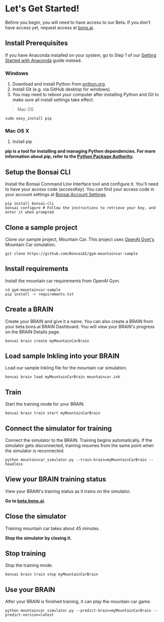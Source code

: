 # Let's Get Started!

Before you begin, you will need to have access to our Beta. If you don't have access yet, request access at [bons.ai][1].

## Install Prerequisites

If you have Anaconda installed on your system, go to Step 1 of our [Getting Started with Anaconda][2] guide instead.

### Windows

1. Download and install Python from [python.org][3].
2. Install Git (e.g. via GitHub desktop for windows).
3. You may need to reboot your computer after installing Python and Git to make sure all install settings take effect.

> Mac OS

```shell
sudo easy_install pip
```

### Mac OS X

1. Install pip

**pip is a tool for installing and managing Python dependencies. For more information about pip, refer to the [Python Package Authority][6].**

## Setup the Bonsai CLI

Install the Bonsai Command Line Interface tool and configure it. You'll need to have your access code (accessKey). You can find your access code in your account settings at [Bonsai Account Settings](https://beta.bons.ai/accounts/settings).

```shell
pip install bonsai-cli
bonsai configure # Follow the instructions to retrieve your key, and enter it when prompted
```

## Clone a sample project

Clone our sample project, Mountain Car. This project uses [OpenAI Gym's][4] Mountain Car simulation.

```shell
git clone https://github.com/BonsaiAI/gym-mountaincar-sample
```

## Install requirements

Install the mountain car requirements from OpenAI Gym.

```shell
cd gym-mountaincar-sample
pip install -r requirements.txt
```

## Create a BRAIN

Create your BRAIN and give it a name. You can also create a BRAIN from your beta.bons.ai BRAIN Dashboard. You will view your BRAIN's progress on the BRAIN Details page.

```shell
bonsai brain create myMountainCarBrain
```

## Load sample Inkling into your BRAIN

Load our sample Inkling file for the mountain car simulation.

```shell
bonsai brain load myMountainCarBrain mountaincar.ink
```

## Train

Start the training mode for your BRAIN.

```shell
bonsai brain train start myMountainCarBrain
```

## Connect the simulator for training

Connect the simulator to the BRAIN. Training begins automatically. If the simulator gets disconnected, training resumes from the same point when the simulator is reconnected.

```shell
python mountaincar_simulator.py --train-brain=myMountainCarBrain --headless
```

## View your BRAIN training status

View your BRAIN's training status as it trains on the simulator.

 **Go to [beta.bons.ai][5].**

## Close the simulator

Training mountain car takes about 45 minutes.

**Stop the simulator by closing it.**

## Stop training

Stop the training mode.

```shell
bonsai brain train stop myMountainCarBrain
```

## Use your BRAIN

After your BRAIN is finished training, it can play the mountain car game.

```shell
python mountaincar_simulator.py --predict-brain=myMountainCarBrain --predict-version=latest
```

[1]: https://bons.ai
[2]: ./getting-started-with-anaconda.html
[3]: https://www.python.org
[4]: https://gym.openai.com/envs/MountainCar-v0
[5]: https://beta.bons.ai
[6]: https://pip.pypa.io/en/stable/
